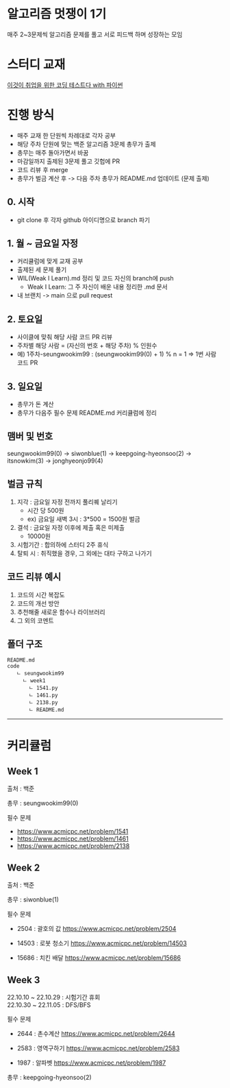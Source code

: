 # 알고리즘 멋쟁이 1기
매주 2~3문제씩 알고리즘 문제를 풀고 서로 피드백 하며 성장하는 모임
# 스터디 교재
[이것이 취업을 위한 코딩 테스트다 with 파이썬](http://www.yes24.com/Product/Goods/91433923)
# 진행 방식
- 매주 교재 한 단원씩 차례대로 각자 공부
- 해당 주차 단원에 맞는 백준 알고리즘 3문제 총무가 출제
- 총무는 매주 돌아가면서 바꿈
- 마감일까지 출제된 3문제 풀고 깃헙에 PR
- 코드 리뷰 후 merge
- 총무가 벌금 계산 후 -> 다음 주차 총무가 README.md 업데이트 (문제 출제)

## 0. 시작
- git clone 후 각자 github 아이디명으로 branch 파기
## 1. 월 ~ 금요일 자정
- 커리큘럼에 맞게 교재 공부
- 출제된 세 문제 풀기
- WIL(Weak I Learn).md 정리 및 코드 자신의 branch에 push
  - Weak I Learn: 그 주 자신이 배운 내용 정리한 .md 문서
- 내 브랜치 -> main 으로 pull request
## 2. 토요일
- 사이클에 맞춰 해당 사람 코드 PR 리뷰
- 주차별 해당 사람 = (자신의 번호 + 해당 주차) % 인원수
- 예) 1주차-seungwookim99 : (seungwookim99(0) + 1) % n = 1 => 1번 사람 코드 PR
## 3. 일요일
- 총무가 돈 계산
- 총무가 다음주 필수 문제 README.md 커리큘럼에 정리


## 맴버 및 번호
seungwookim99(0) -> siwonblue(1) -> keepgoing-hyeonsoo(2) -> itsnowkim(3) -> jonghyeonjo99(4)


## 벌금 규칙
1. 지각 : 금요일 자정 전까지 풀리퀘 날리기
   - 시간 당 500원 
   - ex) 금요일 새벽 3시 : 3*500 = 1500원 벌금
2. 결석 : 금요일 자정 이후에 제출 혹은 미제출 
   - 10000원
3. 시험기간 : 합의하에 스터디 2주 휴식 
4. 탈퇴 시 : 취직했을 경우, 그 외에는 대타 구하고 나가기


## 코드 리뷰 예시
1. 코드의 시간 복잡도
2. 코드의 개선 방안
3. 추천해줄 새로운 함수나 라이브러리
4. 그 외의 코멘트 

## 폴더 구조
```
README.md
code
   ㄴ seungwookim99
     ㄴ week1
       ㄴ 1541.py
       ㄴ 1461.py
       ㄴ 2138.py
       ㄴ README.md
```

---

# 커리큘럼

## **Week 1**

출처 : 백준

총무 : seungwookim99(0)

필수 문제
- https://www.acmicpc.net/problem/1541
- https://www.acmicpc.net/problem/1461
- https://www.acmicpc.net/problem/2138

## **Week 2**

출처 : 백준

총무 : siwonblue(1)

필수 문제
- 2504 : 괄호의 값 https://www.acmicpc.net/problem/2504

- 14503 : 로봇 청소기 https://www.acmicpc.net/problem/14503

- 15686 : 치킨 배달 https://www.acmicpc.net/problem/15686


## **Week 3**

22.10.10 ~ 22.10.29 : 시험기간 휴회 
<br/>
22.10.30 ~ 22.11.05 : DFS/BFS

필수 문제
- 2644 : 촌수계산 https://www.acmicpc.net/problem/2644

- 2583 : 영역구하기 https://www.acmicpc.net/problem/2583

- 1987 : 알파벳 https://www.acmicpc.net/problem/1987

총무 : keepgoing-hyeonsoo(2)




